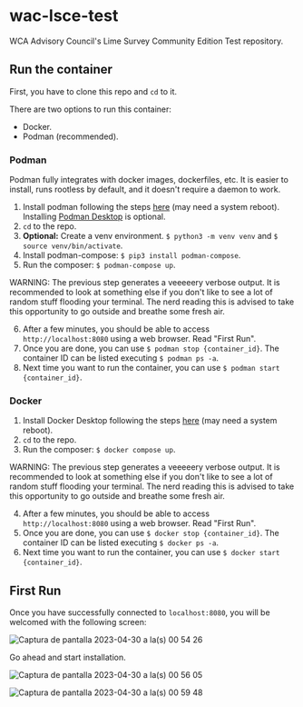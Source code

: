 # wac-lsce-test
WCA Advisory Council's Lime Survey Community Edition Test repository.

## Run the container

First, you have to clone this repo and `cd` to it.

There are two options to run this container:
 - Docker.
 - Podman (recommended).

### Podman

Podman fully integrates with docker images, dockerfiles, etc. It is easier to install, runs rootless by default, and it doesn't require a daemon to work.

1. Install podman following the steps [here](https://podman.io/getting-started/installation#linux-distributions) (may need a system reboot). Installing [Podman Desktop](https://podman-desktop.io/) is optional.
2. `cd` to the repo.
3. **Optional:** Create a venv environment. `$ python3 -m venv venv` and `$ source venv/bin/activate`.
4. Install podman-compose: `$ pip3 install podman-compose`.
5. Run the composer: `$ podman-compose up`.

WARNING: The previous step generates a veeeeery verbose output. It is recommended to look at something else if you don't like to see a lot of random stuff flooding your terminal. The nerd reading this is advised to take this opportunity to go outside and breathe some fresh air.

6. After a few minutes, you should be able to access `http://localhost:8080` using a web browser. Read "First Run".
7. Once you are done, you can use `$ podman stop {container_id}`. The container ID can be listed executing `$ podman ps -a`.
8. Next time you want to run the container, you can use `$ podman start {container_id}`.

### Docker

1. Install Docker Desktop following the steps [here](https://docs.docker.com/desktop/) (may need a system reboot).
2. `cd` to the repo.
3. Run the composer: `$ docker compose up`.

WARNING: The previous step generates a veeeeery verbose output. It is recommended to look at something else if you don't like to see a lot of random stuff flooding your terminal. The nerd reading this is advised to take this opportunity to go outside and breathe some fresh air.

4. After a few minutes, you should be able to access `http://localhost:8080` using a web browser. Read "First Run".
5. Once you are done, you can use `$ docker stop {container_id}`. The container ID can be listed executing `$ docker ps -a`.
6. Next time you want to run the container, you can use `$ docker start {container_id}`.

## First Run

Once you have successfully connected to `localhost:8080`, you will be welcomed with the following screen:

![Captura de pantalla 2023-04-30 a la(s) 00 54 26](https://user-images.githubusercontent.com/59543882/235335104-7148dc9f-25e4-4055-9511-60b637803958.png)

Go ahead and start installation.

![Captura de pantalla 2023-04-30 a la(s) 00 56 05](https://user-images.githubusercontent.com/59543882/235335110-6c4fb5b0-20c2-4b6b-85ee-63cc501adb58.png)

![Captura de pantalla 2023-04-30 a la(s) 00 59 48](https://user-images.githubusercontent.com/59543882/235335113-840e07df-b198-4350-8d3a-2f9d12d8f7b3.png)
